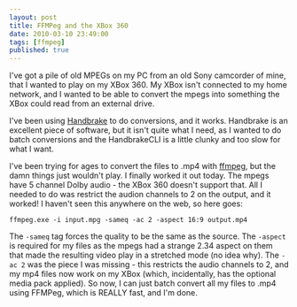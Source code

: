 ```yaml
---
layout: post
title: FFMPeg and the XBox 360
date: 2010-03-10 23:49:00
tags: [ffmpeg]
published: true
---
```


I've got a pile of old MPEGs on my PC from an old Sony camcorder of mine, that I wanted to play 
on my XBox 360. My XBox isn't connected to my home network, and I wanted to be able to convert 
the mpegs into something the XBox could read from an external drive.

I've been using [Handbrake](http://handbrake.fr/) to do conversions, and it works. Handbrake is an 
excellent piece of software, but it isn't quite what I need, as I wanted to do batch conversions 
and the HandbrakeCLI is a little clunky and too slow for what I want.

I've been trying for ages to convert the files to .mp4 with [ffmpeg](http://ffmpeg.org/), but the 
damn things just wouldn't play. I finally worked it out today. The mpegs have 5 channel Dolby 
audio - the XBox 360 doesn't support that. All I needed to do was restrict the audion channels 
to 2 on the output, and it worked! I haven't seen this anywhere on the web, so here goes:

```batch
ffmpeg.exe -i input.mpg -sameq -ac 2 -aspect 16:9 output.mp4
```

The `-sameq` tag forces the quality to be the same as the source. The `-aspect` is required for 
my files as the mpegs had a strange 2.34 aspect on them that made the resulting video play in a 
stretched mode (no idea why). The `-ac 2` was the piece I was missing - this restricts the audio 
channels to 2, and my mp4 files now work on my XBox (which, incidentally, has the optional media 
pack applied). So now, I can just batch convert all my files to .mp4 using FFMPeg, which is 
REALLY fast, and I'm done.